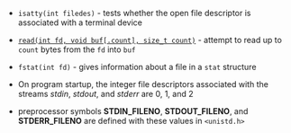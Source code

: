 - `isatty(int filedes)` - tests whether the open file descriptor is associated with a terminal device
- [`read(int fd, void buf[.count], size_t count)`](https://man7.org/linux/man-pages/man2/read.2.html) - attempt to read up to `count` bytes from the `fd` into `buf` 
- `fstat(int fd)` -  gives information about a file in a `stat` structure

- On program startup, the integer file descriptors associated with the streams _stdin_, _stdout_, and _stderr_ are 0, 1, and 2
- preprocessor symbols **STDIN_FILENO**, **STDOUT_FILENO**, and **STDERR_FILENO** are defined with these values in `<unistd.h>`